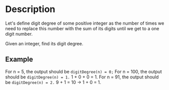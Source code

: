 # Description

Let's define digit degree of some positive integer as the number of times we need to replace this number with the sum of its digits until we get to a one digit number.

Given an integer, find its digit degree.

## Example

For n = 5, the output should be
`digitDegree(n) = 0;`
For n = 100, the output should be
`digitDegree(n) = 1.`
1 + 0 + 0 = 1.
For n = 91, the output should be
`digitDegree(n) = 2.`
9 + 1 = 10 -> 1 + 0 = 1.

